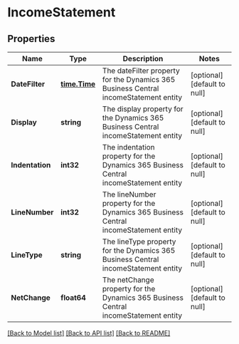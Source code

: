 # IncomeStatement

## Properties
Name | Type | Description | Notes
------------ | ------------- | ------------- | -------------
**DateFilter** | [**time.Time**](time.Time.md) | The dateFilter property for the Dynamics 365 Business Central incomeStatement entity | [optional] [default to null]
**Display** | **string** | The display property for the Dynamics 365 Business Central incomeStatement entity | [optional] [default to null]
**Indentation** | **int32** | The indentation property for the Dynamics 365 Business Central incomeStatement entity | [optional] [default to null]
**LineNumber** | **int32** | The lineNumber property for the Dynamics 365 Business Central incomeStatement entity | [optional] [default to null]
**LineType** | **string** | The lineType property for the Dynamics 365 Business Central incomeStatement entity | [optional] [default to null]
**NetChange** | **float64** | The netChange property for the Dynamics 365 Business Central incomeStatement entity | [optional] [default to null]

[[Back to Model list]](../README.md#documentation-for-models) [[Back to API list]](../README.md#documentation-for-api-endpoints) [[Back to README]](../README.md)

